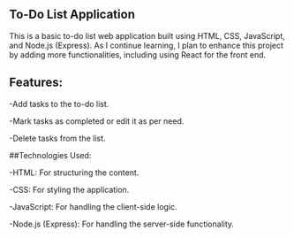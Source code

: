 
## To-Do List Application

This is a basic to-do list web application built using HTML, CSS, JavaScript, and Node.js (Express).
As I continue learning, I plan to enhance this project by adding more functionalities, including using React for the front end.


## Features:

-Add tasks to the to-do list.

-Mark tasks as completed or edit it as per need.

-Delete tasks from the list.


##Technologies Used:

-HTML: For structuring the content.

-CSS: For styling the application.

-JavaScript: For handling the client-side logic.

-Node.js (Express): For handling the server-side functionality.
